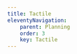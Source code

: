 ```yaml
---
title: Tactile
eleventyNavigation:
    parent: Planning
    order: 3
    key: Tactile
---
```

